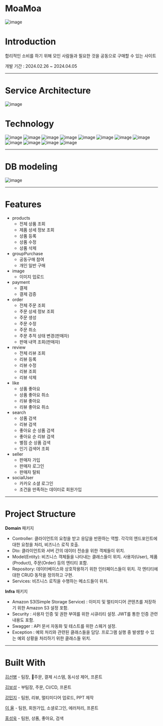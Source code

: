 # MoaMoa
![image](https://github.com/cwc-moamoa/moamoa/assets/149165093/9fe65f5e-c41d-4532-bd5f-f3fb2578e41d)


# Introduction

합리적인 소비를 하기 위해 모인 사람들과 필요한 것을 공동으로 구매할 수 있는 사이트

개발 기간 : 2024.02.26 ~ 2024.04.05

---
# Service Architecture
![image](https://github.com/cwc-moamoa/moamoa/assets/149165093/370dda5d-ff81-4671-b4dc-2e10459d1b9b)





# Technology
![image](https://github.com/cwc-moamoa/moamoa/assets/149165093/b4e80e98-1e41-4017-82db-62c0e979b3ce)
![image](https://github.com/cwc-moamoa/moamoa/assets/149165093/4b47b474-05d2-4dee-975f-ca9e879e8c91)
![image](https://github.com/cwc-moamoa/moamoa/assets/149165093/147768a3-2363-4e36-9da3-172c958cdadc)
![image](https://github.com/cwc-moamoa/moamoa/assets/149165093/e812a620-036e-417b-99b4-a1224ebe4917)
![image](https://github.com/cwc-moamoa/moamoa/assets/149165093/b6d68008-7a2a-42ff-8099-51d353297fcf)
![image](https://github.com/cwc-moamoa/moamoa/assets/149165093/4338160c-2384-43b5-9372-96ee0d29f8fe)
![image](https://github.com/cwc-moamoa/moamoa/assets/149165093/49499ac3-577b-4a2f-8fd7-7e040c6ed04e)
![image](https://github.com/cwc-moamoa/moamoa/assets/149165093/03309061-23d6-4713-a7b0-fd95ac957827)
![image](https://github.com/cwc-moamoa/moamoa/assets/149165093/b0635d06-9c88-415b-93c4-9e8279c813c1)
![image](https://github.com/cwc-moamoa/moamoa/assets/149165093/f335bc87-c354-4662-9c0f-9d1b27d943e1)
![image](https://github.com/cwc-moamoa/moamoa/assets/149165093/fccabf1b-0925-479f-bd2d-f9d264cbfed8)
![image](https://github.com/cwc-moamoa/moamoa/assets/149165093/ec44aa65-c9d0-40f3-8565-7ee8abea021e)













---
# DB modeling


![image](https://github.com/cwc-moamoa/moamoa/assets/149165093/331e4c9b-fded-4962-a81a-ff5863780fb2)


---
# Features

- products
    - 전체 상품 조회 
    - 제품 상세 정보 조회
    - 상품 등록
    - 상품 수정
    - 상품 삭제
- groupPurchase
    - 공동구매 참여
    - 개인 일반 구매
- image
    - 이미지 업로드
- payment
    - 결제
    - 결제 검증
- order
    - 전체 주문 조회
    - 주문 상세 정보 조회
    - 주문 생성
    - 주문 수정
    - 주문 취소
    - 주문 추적 상태 변경(판매자)
    - 판매 내역 조회(판매자)
- review
    - 전체 리뷰 조회 
    - 리뷰 등록
    - 리뷰 수정
    - 리뷰 조회
    - 리뷰 삭제
- like
    - 상품 좋아요
    - 상품 좋아요 취소
    - 리뷰 좋아요
    - 리뷰 좋아요 취소
- search
    - 상품 검색
    - 리뷰 검색
    - 좋아요 순 상품 검색
    - 좋아요 순 리뷰 검색
    - 별점 순 상품 검색
    - 인기 검색어 조회
- seller
    - 판매자 가입
    - 판매자 로그인
    - 판매자 탈퇴
- socialUser
    - 카카오 소셜 로그인
    - 조건을 만족하는 데이터로 회원가입
 
---
# Project Structure
**Domain** 패키지 
- Controller: 클라이언트의 요청을 받고 응답을 반환하는 역할. 각각의 엔드포인트에 대한 요청을 처리, 비즈니스 로직 호출.
- Dto: 클라이언트와 서버 간의 데이터 전송을 위한 객체들이 위치. 
- Model(Entity): 비즈니스 객체들을 나타내는 클래스들이 위치. 사용자(User), 제품(Product), 주문(Order) 등의 엔티티 포함.
- Repository: 데이터베이스와 상호작용하기 위한 인터페이스들이 위치. 각 엔티티에 대한 CRUD 동작을 정의하고 구현.
- Services: 비즈니스 로직을 수행하는 메소드들이 위치.

**Infra** 패키지 
- Amazon S3(Simple Storage Service) : 이미지 및 멀티미디어 콘텐츠를 저장하기 위한 Amazon S3 설정 포함.
- Security : 사용자 인증 및 권한 부여를 위한 시큐리티 설정. JWT를 통한 인증 관련 내용도 포함.
- Swagger : API 문서 자동화 및 테스트를 위한 스웨거 설정.
- Exception : 예외 처리와 관련된 클래스들을 담당. 프로그램 실행 중 발생할 수 있는 예외 상황을 처리하기 위한 클래스들 위치.





---
# Built With
 [김선병](https://github.com/Karox1234) - 팀장, 주문, 결제 시스템, 동시성 제어, 프론트

 [김보성](https://github.com/96KimBoseong)  - 부팀장, 주문, CI/CD, 프론트

 [강민지](https://github.com/mingdorri) - 팀원, 리뷰, 멀티미디어 업로드, PPT 제작

 [이 율](https://github.com/dyorcat) - 팀원, 회원가입, 소셜로그인, 에러처리, 프론트

 [홍성욱](https://github.com/suh75321) - 팀원, 상품, 좋아요, 검색
